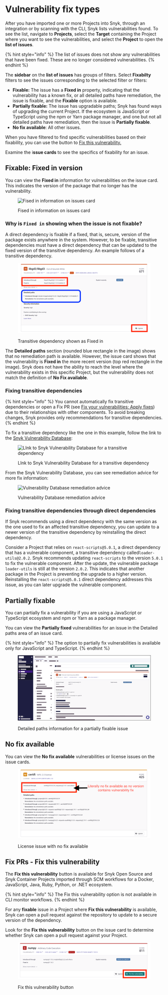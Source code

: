 # Vulnerability fix types

After you have imported one or more Projects into Snyk, through an integration or by scanning with the CLI, Snyk lists vulnerabilities found. To see the list, navigate to **Projects**, select the **Target** containing the Project where you want to see the vulnerabilities, and select the **Project** to open the **list of issues**.

{% hint style="info" %}
The list of issues does not show any vulnerabilities that have been fixed. These are no longer considered vulnerabilities.
{% endhint %}

The **sidebar** on the **list of issues** has groups of filters. Select **Fixabilty** filters to see the issues corresponding to the selected filter or filters:

* **Fixable:** The issue has a **Fixed in** property, indicating that the vulnerability has a known fix, or all detailed paths have remediation, the issue is fixable, and the **Fixable** option is available.
* **Partially fixable:** The issue has upgradable paths; Snyk has found ways of upgrading the current Project. If the ecosystem is JavaScript or TypeScript using the npm or Yarn package manager, and one but not all detailed paths have remediation, then the issue is **Partially fixable**.
* **No fix available**: All other issues.

When you have filtered to find specific vulnerabilities based on their fixability, you can use the button to [Fix this vulnerability.](vulnerability-fix-types.md#fix-prs-fix-this-vulnerability)

Examine the i**ssue cards** to see the specifics of fixability for an issue.

## Fixable: Fixed in version

You can view the **Fixed in** information for vulnerabilities on the issue card. This indicates the version of the package that no longer has the vulnerability.&#x20;

<figure><img src="../../../.gitbook/assets/fix-desc-1.png" alt="Fised in information on issues card"><figcaption><p>Fised in information on issues card</p></figcaption></figure>

### Why is `Fixed in` showing when the issue is not fixable?

A direct dependency is fixable if a fixed, that is, secure, version of the package exists anywhere in the system. However, to be fixable, transitive dependencies must have a direct dependency that can be updated to the fixed version of the transitive dependency. An example follows of a transitive dependency.&#x20;

<figure><img src="../../../.gitbook/assets/fix-desc-4 (1) (1) (1) (1).png" alt="Transitive dependency shown as Fixed in"><figcaption><p>Transitive dependency shown as Fixed in</p></figcaption></figure>

The **Detailed paths** section (rounded blue rectangle in the image) shows that no remediation path is available. However, the issue card shows that the vulnerability is **Fixed in** the more recent version (top red rectangle in the image). Snyk does not have the ability to reach the level where the vulnerability exists in this specific Project, but the vulnerability does not match the definition of **No Fix available**.

### Fixing transitive dependencies

{% hint style="info" %}
You cannot automatically fix transitive dependencies or open a Fix PR (see [Fix your vulnerabilities: Apply fixes](../../../scan-applications/snyk-open-source/manage-vulnerabilities/fix-your-vulnerabilities.md#apply-fixes)) due to their relationships with other components. To avoid breaking changes, Snyk provides only recommendations for transitive dependencies.
{% endhint %}

To fix a transitive dependency like the one in this example, follow the link to the [Snyk Vulnerability Database](../../../scan-applications/snyk-open-source/manage-vulnerabilities/snyk-vulnerability-database.md):

<figure><img src="../../../.gitbook/assets/fix-desc-5.png" alt="LInk to Snyk Vulnerability Database for a transitive dependency"><figcaption><p>LInk to Snyk Vulnerability Database for a transitive dependency</p></figcaption></figure>

From the Snyk Vulnerability Database, you can see remediation advice for more fix information:

<figure><img src="../../../.gitbook/assets/fix-desc-6.png" alt="Vulnerability Database remediation advice"><figcaption><p>Vulnerability Database remediation advice</p></figcaption></figure>

### Fixing transitive dependencies through direct dependencies

If Snyk recommends using a direct dependency with the same version as the one used to fix an affected transitive dependency, you can update to a newer version of the transitive dependency by reinstalling the direct dependency.

Consider a Project that relies on `react-scripts@5.0.1`, a direct dependency that has a vulnerable component, a transitive dependency called`loader-utils@2.0.2`.  Snyk recommends updating `react-scripts` to the version `5.0.1` to fix the vulnerable component. After the update, the vulnerable package `loader-utils` is still at the version `2.0.2`. This indicates that another package in the Project is preventing the upgrade to a higher version. Reinstalling the `react-scripts@5.0.1` direct dependency addresses this issue, as you can later upgrade the vulnerable component.

## Partially fixable

You can partially fix a vulnerability if you are using a JavaScript or TypeScript ecosystem and npm or Yarn as a package manager.

You can view the **Partially fixed** vulnerabilities for an issue in the Detailed paths area of an issue card.

{% hint style="info" %}
The option to partially fix vulnerabilities is available only for JavaScript and TypeScript.
{% endhint %}

<figure><img src="../../../.gitbook/assets/Screenshot 2023-07-25 at 11.37.04.png" alt="Detailed paths information for a partially fixable issue"><figcaption><p>Detailed paths information for a partially fixable issue</p></figcaption></figure>

## No fix available

You can view the **No fix available** vulnerabilities or license issues on the issue cards.

<figure><img src="../../../.gitbook/assets/fix-desc-2 (1) (1) (1) (1) (1) (1) (1) (1) (1) (1) (1) (1) (2) (2).png" alt="License issue with no fix available"><figcaption><p>License issue with no fix available</p></figcaption></figure>

## Fix PRs - Fix this vulnerability

The **Fix this vulnerability** button is available for Snyk Open Source and Snyk Container Projects imported through SCM workflows for a Docker, JavaScript, Java, Ruby, Python, or .NET ecosystem.

{% hint style="info" %}
The Fix this vulnerability option is not available in CLI monitor workflows.
{% endhint %}

For any **fixable** issue in a Project where **Fix this vulnerability** is available, Snyk can open a pull request against the repository to update to a secure version of the dependency.

Look for the **Fix this vulnerability** button on the issue card to determine whether Snyk can open a pull request against your Project.

<figure><img src="../../../.gitbook/assets/fix-desc-3 (1) (1) (1) (1).png" alt="Fix this vulnerability button"><figcaption><p>Fix this vulnerability button</p></figcaption></figure>

##
